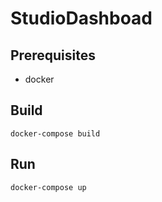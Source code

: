
# StudioDashboad

## Prerequisites

* docker

## Build

`docker-compose build`

## Run

`docker-compose up`
